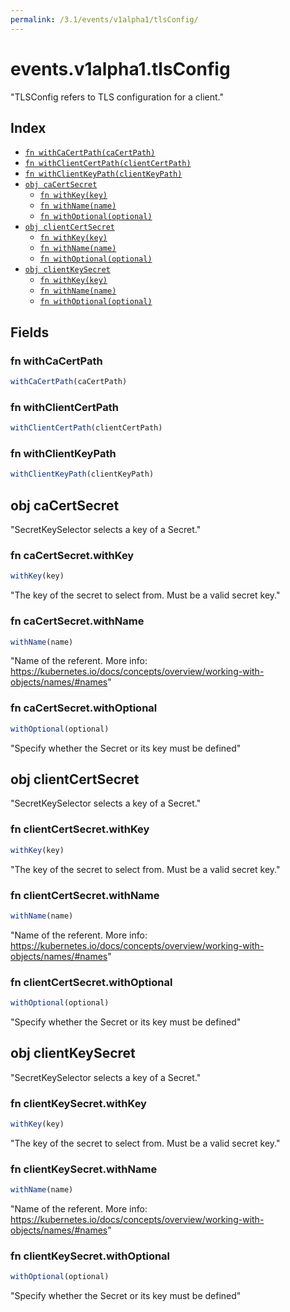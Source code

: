 ```yaml
---
permalink: /3.1/events/v1alpha1/tlsConfig/
---
```


# events.v1alpha1.tlsConfig

"TLSConfig refers to TLS configuration for a client."

## Index

* [`fn withCaCertPath(caCertPath)`](#fn-withcacertpath)
* [`fn withClientCertPath(clientCertPath)`](#fn-withclientcertpath)
* [`fn withClientKeyPath(clientKeyPath)`](#fn-withclientkeypath)
* [`obj caCertSecret`](#obj-cacertsecret)
  * [`fn withKey(key)`](#fn-cacertsecretwithkey)
  * [`fn withName(name)`](#fn-cacertsecretwithname)
  * [`fn withOptional(optional)`](#fn-cacertsecretwithoptional)
* [`obj clientCertSecret`](#obj-clientcertsecret)
  * [`fn withKey(key)`](#fn-clientcertsecretwithkey)
  * [`fn withName(name)`](#fn-clientcertsecretwithname)
  * [`fn withOptional(optional)`](#fn-clientcertsecretwithoptional)
* [`obj clientKeySecret`](#obj-clientkeysecret)
  * [`fn withKey(key)`](#fn-clientkeysecretwithkey)
  * [`fn withName(name)`](#fn-clientkeysecretwithname)
  * [`fn withOptional(optional)`](#fn-clientkeysecretwithoptional)

## Fields

### fn withCaCertPath

```ts
withCaCertPath(caCertPath)
```



### fn withClientCertPath

```ts
withClientCertPath(clientCertPath)
```



### fn withClientKeyPath

```ts
withClientKeyPath(clientKeyPath)
```



## obj caCertSecret

"SecretKeySelector selects a key of a Secret."

### fn caCertSecret.withKey

```ts
withKey(key)
```

"The key of the secret to select from.  Must be a valid secret key."

### fn caCertSecret.withName

```ts
withName(name)
```

"Name of the referent. More info: https://kubernetes.io/docs/concepts/overview/working-with-objects/names/#names"

### fn caCertSecret.withOptional

```ts
withOptional(optional)
```

"Specify whether the Secret or its key must be defined"

## obj clientCertSecret

"SecretKeySelector selects a key of a Secret."

### fn clientCertSecret.withKey

```ts
withKey(key)
```

"The key of the secret to select from.  Must be a valid secret key."

### fn clientCertSecret.withName

```ts
withName(name)
```

"Name of the referent. More info: https://kubernetes.io/docs/concepts/overview/working-with-objects/names/#names"

### fn clientCertSecret.withOptional

```ts
withOptional(optional)
```

"Specify whether the Secret or its key must be defined"

## obj clientKeySecret

"SecretKeySelector selects a key of a Secret."

### fn clientKeySecret.withKey

```ts
withKey(key)
```

"The key of the secret to select from.  Must be a valid secret key."

### fn clientKeySecret.withName

```ts
withName(name)
```

"Name of the referent. More info: https://kubernetes.io/docs/concepts/overview/working-with-objects/names/#names"

### fn clientKeySecret.withOptional

```ts
withOptional(optional)
```

"Specify whether the Secret or its key must be defined"